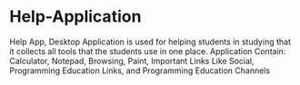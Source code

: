 # Help-Application
Help App, Desktop Application is used for helping students in studying that it collects all tools that the students use in one place. Application Contain: Calculator, Notepad, Browsing, Paint, Important Links Like Social, Programming Education Links, and Programming Education Channels

